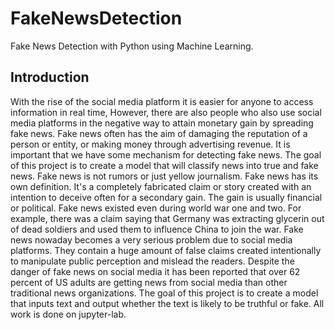 # FakeNewsDetection
Fake News Detection with Python using Machine Learning.

## Introduction
With the rise of the social media platform it is easier for anyone to access information in 
real time, However, there are also people who also use social media platforms in the negative 
way to attain monetary gain by spreading fake news. Fake news often has the aim of damaging 
the reputation of a person or entity, or making money through advertising revenue. It is important 
that we have some mechanism for detecting fake news. The goal of this project is to create a 
model that will classify news into true and fake news.
Fake news is not rumors or just yellow journalism.  Fake news has its own definition. It's 
a completely fabricated claim or story created with an intention to deceive often for a secondary 
gain. The gain is usually financial or political. Fake news existed even during world war one and 
two. For example, there was a claim saying that Germany was extracting glycerin out of dead 
soldiers and used them to influence China to join the war. Fake news nowaday becomes a very 
serious problem due to social media platforms. They contain a huge amount of false claims 
created intentionally to manipulate public perception and mislead the readers. Despite the danger 
of fake news on social media it has been reported that over 62 percent of US adults are getting 
news from social media than other traditional news organizations.
The goal of this project is to create a model that inputs text and output whether the text is 
likely to be truthful or fake. All work is done on jupyter-lab.
